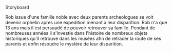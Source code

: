 Storyboard 

  
  Rob issue d'une famille noble avec deux parents archeologues se voit devenir orphelin après une expedition menant à leur disparition.
  Rob n'a que 13 ans mais il est persuadé de pouvoir retrouver sa famille.
  Pendant de nombreuses années il s'investie dans l'histoire de nombreux objets historiques qu'il retrouve dans les musées afin de retracer la route de ses parents 
  et enfin résoudre le mystère de leur disparition.
  
  
